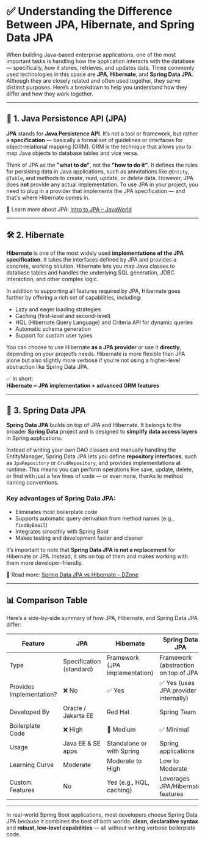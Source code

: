# ✅ Understanding the Difference Between JPA, Hibernate, and Spring Data JPA

When building Java-based enterprise applications, one of the most important tasks is handling how the application interacts with the database — specifically, how it stores, retrieves, and updates data. Three commonly used technologies in this space are **JPA**, **Hibernate**, and **Spring Data JPA**. Although they are closely related and often used together, they serve distinct purposes. Here’s a breakdown to help you understand how they differ and how they work together.

---

## 🧩 1. Java Persistence API (JPA)

**JPA** stands for **Java Persistence API**. It’s not a tool or framework, but rather a **specification** — basically a formal set of guidelines or interfaces for object-relational mapping (ORM). ORM is the technique that allows you to map Java objects to database tables and vice versa.

Think of JPA as the **"what to do"**, not the **"how to do it"**. It defines the rules for persisting data in Java applications, such as annotations like `@Entity`, `@Table`, and methods to create, read, update, or delete data. However, JPA does **not** provide any actual implementation. To use JPA in your project, you need to plug in a provider that implements the JPA specification — and that's where Hibernate comes in.

🔗 Learn more about JPA: [Intro to JPA – JavaWorld](https://www.javaworld.com/article/3379043/what-is-jpa-introduction-to-the-java-persistence-api.html)

---

## 🛠 2. Hibernate

**Hibernate** is one of the most widely used **implementations of the JPA specification**. It takes the interfaces defined by JPA and provides a concrete, working solution. Hibernate lets you map Java classes to database tables and handles the underlying SQL generation, JDBC interaction, and other complex logic.

In addition to supporting all features required by JPA, Hibernate goes further by offering a rich set of capabilities, including:

- Lazy and eager loading strategies
- Caching (first-level and second-level)
- HQL (Hibernate Query Language) and Criteria API for dynamic queries
- Automatic schema generation
- Support for custom user types

You can choose to use Hibernate **as a JPA provider** or use it **directly**, depending on your project’s needs. Hibernate is more flexible than JPA alone but also slightly more verbose if you’re not using a higher-level abstraction like Spring Data JPA.

✅ In short:  
**Hibernate = JPA implementation + advanced ORM features**

---

## 🚀 3. Spring Data JPA

**Spring Data JPA** builds on top of JPA and Hibernate. It belongs to the broader **Spring Data** project and is designed to **simplify data access layers** in Spring applications.

Instead of writing your own DAO classes and manually handling the EntityManager, Spring Data JPA lets you define **repository interfaces**, such as `JpaRepository` or `CrudRepository`, and provides implementations at runtime. This means you can perform operations like save, update, delete, or find with just a few lines of code — or even none, thanks to method naming conventions.

### Key advantages of Spring Data JPA:
- Eliminates most boilerplate code
- Supports automatic query derivation from method names (e.g., `findByEmail`)
- Integrates smoothly with Spring Boot
- Makes testing and development faster and cleaner

It’s important to note that **Spring Data JPA is not a replacement** for Hibernate or JPA. Instead, it sits on top of them and makes working with them more developer-friendly.

🔗 Read more: [Spring Data JPA vs Hibernate – DZone](https://dzone.com/articles/what-is-the-difference-between-hibernate-and-sprin-1)

---

## 📊 Comparison Table

Here’s a side-by-side summary of how JPA, Hibernate, and Spring Data JPA differ:

| Feature                  | JPA                          | Hibernate                      | Spring Data JPA                         |
|--------------------------|------------------------------|--------------------------------|-----------------------------------------|
| Type                     | Specification (standard)     | Framework (JPA implementation) | Framework (abstraction on top of JPA)   |
| Provides Implementation? | ❌ No                        | ✅ Yes                         | ✅ Yes (uses JPA provider internally)    |
| Developed By             | Oracle / Jakarta EE          | Red Hat                       | Spring Team                             |
| Boilerplate Code         | ❌ High                      | 🔁 Medium                     | ✅ Minimal                              |
| Usage                    | Java EE & SE apps            | Standalone or with Spring      | Spring applications                     |
| Learning Curve           | Moderate                     | Moderate to High               | Low to Moderate                         |
| Custom Features          | No                           | Yes (e.g., HQL, caching)       | Leverages JPA/Hibernate features        |

---

In real-world Spring Boot applications, most developers choose Spring Data JPA because it combines the best of both worlds: **clean, declarative syntax** and **robust, low-level capabilities** — all without writing verbose boilerplate code.

